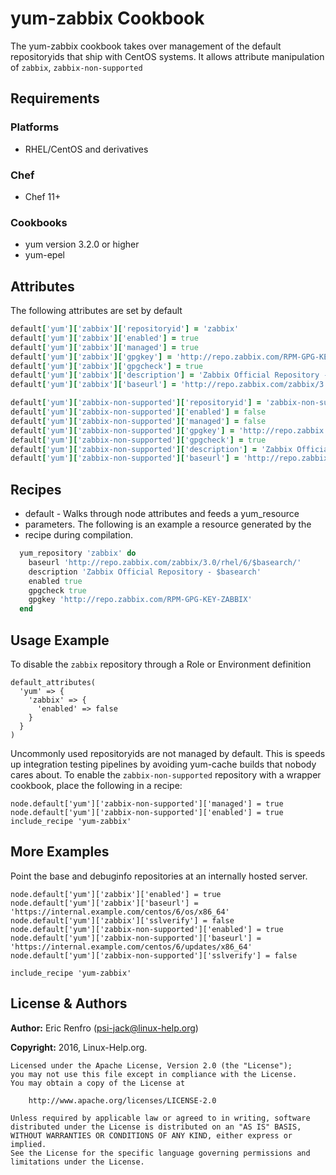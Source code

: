 # yum-zabbix Cookbook

The yum-zabbix cookbook takes over management of the default repositoryids that ship with CentOS systems. It allows attribute manipulation of `zabbix`, `zabbix-non-supported`

## Requirements
### Platforms
- RHEL/CentOS and derivatives

### Chef
- Chef 11+

### Cookbooks
- yum version 3.2.0 or higher
- yum-epel

## Attributes
The following attributes are set by default

```ruby
default['yum']['zabbix']['repositoryid'] = 'zabbix'
default['yum']['zabbix']['enabled'] = true
default['yum']['zabbix']['managed'] = true
default['yum']['zabbix']['gpgkey'] = 'http://repo.zabbix.com/RPM-GPG-KEY-ZABBIX'
default['yum']['zabbix']['gpgcheck'] = true
default['yum']['zabbix']['description'] = 'Zabbix Official Repository - $basearch'
default['yum']['zabbix']['baseurl'] = 'http://repo.zabbix.com/zabbix/3.0/rhel/6/$basearch'
```

```ruby
default['yum']['zabbix-non-supported']['repositoryid'] = 'zabbix-non-supported'
default['yum']['zabbix-non-supported']['enabled'] = false
default['yum']['zabbix-non-supported']['managed'] = false
default['yum']['zabbix-non-supported']['gpgkey'] = 'http://repo.zabbix.com/RPM-GPG-KEY-ZABBIX'
default['yum']['zabbix-non-supported']['gpgcheck'] = true
default['yum']['zabbix-non-supported']['description'] = 'Zabbix Official Repository non-supported - $basearch'
default['yum']['zabbix-non-supported']['baseurl'] = 'http://repo.zabbix.com/non-supported/rhel/6/$basearch/'
```

## Recipes
- default - Walks through node attributes and feeds a yum_resource
- parameters. The following is an example a resource generated by the
- recipe during compilation.

```ruby
  yum_repository 'zabbix' do
    baseurl 'http://repo.zabbix.com/zabbix/3.0/rhel/6/$basearch/'
    description 'Zabbix Official Repository - $basearch'
    enabled true
    gpgcheck true
    gpgkey 'http://repo.zabbix.com/RPM-GPG-KEY-ZABBIX'
  end
```

## Usage Example
To disable the `zabbix` repository through a Role or Environment definition

```
default_attributes(
  'yum' => {
    'zabbix' => {
      'enabled' => false
    }
  }
)
```

Uncommonly used repositoryids are not managed by default. This is speeds up integration testing pipelines by avoiding yum-cache builds that nobody cares about. To enable the `zabbix-non-supported` repository with a wrapper cookbook, place the following in a recipe:

```
node.default['yum']['zabbix-non-supported']['managed'] = true
node.default['yum']['zabbix-non-supported']['enabled'] = true
include_recipe 'yum-zabbix'
```

## More Examples
Point the base and debuginfo repositories at an internally hosted server.

```
node.default['yum']['zabbix']['enabled'] = true
node.default['yum']['zabbix']['baseurl'] = 'https://internal.example.com/centos/6/os/x86_64'
node.default['yum']['zabbix']['sslverify'] = false
node.default['yum']['zabbix-non-supported']['enabled'] = true
node.default['yum']['zabbix-non-supported']['baseurl'] = 'https://internal.example.com/centos/6/updates/x86_64'
node.default['yum']['zabbix-non-supported']['sslverify'] = false

include_recipe 'yum-zabbix'
```

## License & Authors
**Author:** Eric Renfro (<psi-jack@linux-help.org>)

**Copyright:** 2016, Linux-Help.org.

```
Licensed under the Apache License, Version 2.0 (the "License");
you may not use this file except in compliance with the License.
You may obtain a copy of the License at

    http://www.apache.org/licenses/LICENSE-2.0

Unless required by applicable law or agreed to in writing, software
distributed under the License is distributed on an "AS IS" BASIS,
WITHOUT WARRANTIES OR CONDITIONS OF ANY KIND, either express or implied.
See the License for the specific language governing permissions and
limitations under the License.
```
